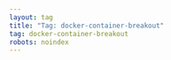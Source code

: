 ```yaml
---
layout: tag
title: "Tag: docker-container-breakout"
tag: docker-container-breakout
robots: noindex
---
```

